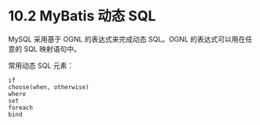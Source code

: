 # 10.2 MyBatis 动态 SQL

MySQL 采用基于 OGNL 的表达式来完成动态 SQL。OGNL 的表达式可以用在任意的 SQL 映射语句中。

常用动态 SQL 元素：

```
if
choose(when, otherwise)
where
set
foreach
bind
```



